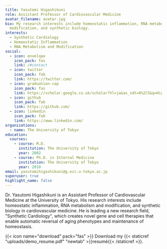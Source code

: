 ```yaml
---
title: Yasutomi Higashikuni
role: Assistant Professor of Cardiovascular Medicine
avatar_filename: avatar.jpg
bio: My research interests include homeostatic inflammation, RNA metabolism and
  modification, and synthetic biology.
interests:
  - Synthetic Cardiology
  - Homeostatic Inflammation
  - RNA Metabolism and Modification
social:
  - icon: envelope
    icon_pack: fas
    link: /#contact
  - icon: twitter
    icon_pack: fab
    link: https://twitter.com/
  - icon: graduation-cap
    icon_pack: fas
    link: https://scholar.google.co.uk/scholar?hl=ja&as_sdt=0%2C5&q=Higashikuni+y&btnG=
  - icon: github
    icon_pack: fab
    link: https://github.com/
  - icon: linkedin
    icon_pack: fab
    link: https://www.linkedin.com/
organizations:
  - name: The University of Tokyo
education:
  courses:
    - course: M.D.
      institution: The University of Tokyo
      year: 2002
    - course: Ph.D. in Internal Medicine
      institution: The University of Tokyo
      year: 2010
email: yasutomihigashikuni@g.ecc.u-tokyo.ac.jp
superuser: true
highlight_name: false
---
```

Dr. Yasutomi Higashikuni is an Assistant Professor of Cardiovascular Medicine at the University of Tokyo. His research interests include homeostatic inflammation, RNA metabolism and modification, and synthetic biology in cardiovascular medicine. He is leading a new research field, "Synthetic Cardiology", which creates novel gene and cell therapies that enable automatic reversal of aging phenotypes and maintenance of homeostasis. 

{{< icon name="download" pack="fas" >}} Download my {{< staticref "uploads/demo_resume.pdf" "newtab" >}}resumé{{< /staticref >}}.
